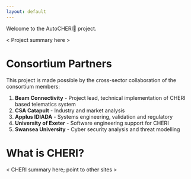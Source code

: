 ```yaml
---
layout: default
---
```


Welcome to the AutoCHERI🍒 project. 

< Project summary here >

# Consortium Partners

This project is made possible by the cross-sector collaboration of the consortium members:

1. **Beam Connectivity** - Project lead, technical implementation of CHERI based telematics system
1. **CSA Catapult** - Industry and market analysis
1. **Applus IDIADA** - Systems engineering, validation and regulatory
1. **University of Exeter** - Software engineering support for CHERI
1. **Swansea University** - Cyber security analysis and threat modelling


# What is CHERI?

< CHERI summary here; point to other sites >
